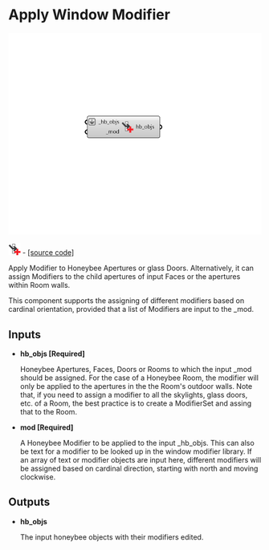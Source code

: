 # Apply Window Modifier

![](../../.gitbook/assets/Apply_Window_Modifier.png)

![](../../.gitbook/assets/Apply_Window_Modifier%20%281%29.png) - [\[source code\]](https://github.com/ladybug-tools/honeybee-grasshopper-radiance/blob/master/honeybee_grasshopper_radiance/src//HB%20Apply%20Window%20Modifier.py)

Apply Modifier to Honeybee Apertures or glass Doors. Alternatively, it can assign Modifiers to the child apertures of input Faces or the apertures within Room walls.

This component supports the assigning of different modifiers based on cardinal orientation, provided that a list of Modifiers are input to the \_mod.

## Inputs

* **hb\_objs \[Required\]**

  Honeybee Apertures, Faces, Doors or Rooms to which the input \_mod should be assigned. For the case of a Honeybee Room, the modifier will only be applied to the apertures in the the Room's outdoor walls. Note that, if you need to assign a modifier to all the skylights, glass doors, etc. of a Room, the best practice is to create a ModifierSet and assing that to the Room. 

* **mod \[Required\]**

  A Honeybee Modifier to be applied to the input \_hb\_objs. This can also be text for a modifier to be looked up in the window modifier library. If an array of text or modifier objects are input here, different modifiers will be assigned based on cardinal direction, starting with north and moving clockwise. 

## Outputs

* **hb\_objs**

  The input honeybee objects with their modifiers edited. 

